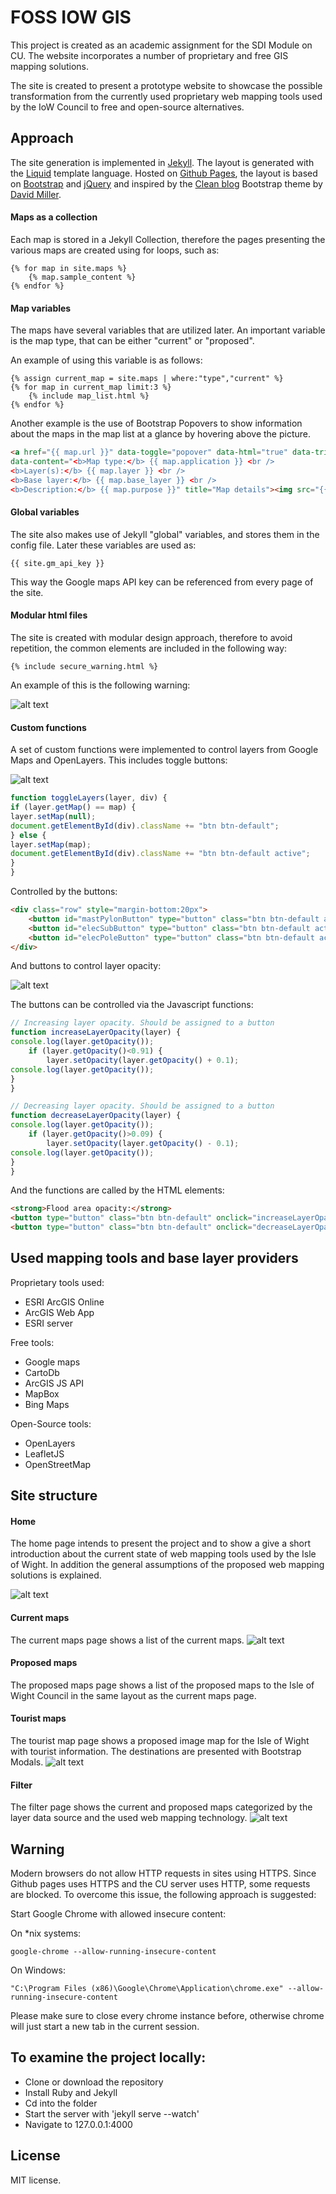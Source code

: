 # FOSS IOW GIS

This project is created as an academic assignment for the SDI Module on CU. The website incorporates a number of proprietary and free GIS mapping solutions.

The site is created to present a prototype website to showcase the possible transformation from the currently used proprietary web mapping tools used by the IoW Council to free and open-source alternatives.

## Approach

The site generation is implemented in <a href="https://jekyllrb.com/">Jekyll</a>. The layout is generated with the <a href="http://shopify.github.io/liquid/">Liquid</a> template language. Hosted on <a href="https://pages.github.com/">Github Pages</a>,
 the layout is based on <a href="http://getbootstrap.com/">Bootstrap</a>
 and <a href="https://jquery.com/">jQuery</a>
 and inspired by the <a href="https://startbootstrap.com/template-overviews/clean-blog/">Clean blog</a> Bootstrap theme by <a href="http://davidmiller.io/">David Miller</a>.</p>

#### Maps as a collection
Each map is stored in a Jekyll Collection, therefore the pages presenting the various maps are created using for loops, such as:

```
{% for map in site.maps %}
    {% map.sample_content %}
{% endfor %}
```

#### Map variables
The maps have several variables that are utilized later. An important variable is the map type, that can be either "current" or "proposed".

An example of using this variable is as follows:
```
{% assign current_map = site.maps | where:"type","current" %}
{% for map in current_map limit:3 %}
    {% include map_list.html %}
{% endfor %}
```

Another example is the use of Bootstrap Popovers to show information about the maps in the map list at a glance by hovering above the picture.
```HTML
<a href="{{ map.url }}" data-toggle="popover" data-html="true" data-trigger="hover" data-placement="top"
data-content="<b>Map type:</b> {{ map.application }} <br />
<b>Layer(s):</b> {{ map.layer }} <br />
<b>Base layer:</b> {{ map.base_layer }} <br />
<b>Description:</b> {{ map.purpose }}" title="Map details"><img src="{{ site.baseurl }}/img/{{ map.img }}" alt="{{ map.title }}"></a>
```

#### Global variables
The site also makes use of Jekyll "global" variables, and stores them in the config file. Later these variables are used as:

```
{{ site.gm_api_key }}
```
This way the Google maps API key can be referenced from every page of the site.

#### Modular html files
The site is created with modular design approach, therefore to avoid repetition, the common elements are included in the following way:

```
{% include secure_warning.html %}
```
An example of this is the following warning:

![alt text](http://i.imgur.com/OpbdGdJ.png "Toggle buttons")



#### Custom functions

A set of custom functions were implemented to control layers from Google Maps and OpenLayers.
This includes toggle buttons:

![alt text](http://i.imgur.com/XDkDPtA.png "Toggle buttons")

```Javascript
function toggleLayers(layer, div) {
if (layer.getMap() == map) {
layer.setMap(null);
document.getElementById(div).className += "btn btn-default";
} else {
layer.setMap(map);
document.getElementById(div).className += "btn btn-default active";
}
}
```
Controlled by the buttons:
```HTML
<div class="row" style="margin-bottom:20px">
    <button id="mastPylonButton" type="button" class="btn btn-default active" onclick="toggleLayers(mastpylon, this.id);">Toggle masts and pylons</button>
    <button id="elecSubButton" type="button" class="btn btn-default active" onclick="toggleLayers(elsubstation, this.id);">Toggle electricity sub stations</button>
    <button id="elecPoleButton" type="button" class="btn btn-default active" onclick="toggleLayers(elpoles, this.id);">Toggle electricity poles</button>
</div>
```

And buttons to control layer opacity:

![alt text](http://i.imgur.com/ZmvV1HU.png "Toggle buttons")

The buttons can be controlled via the Javascript functions:

```Javascript
// Increasing layer opacity. Should be assigned to a button
function increaseLayerOpacity(layer) {
console.log(layer.getOpacity());
	if (layer.getOpacity()<0.91) {
		layer.setOpacity(layer.getOpacity() + 0.1);
console.log(layer.getOpacity());
}
}

// Decreasing layer opacity. Should be assigned to a button
function decreaseLayerOpacity(layer) {
console.log(layer.getOpacity());
	if (layer.getOpacity()>0.09) {
		layer.setOpacity(layer.getOpacity() - 0.1);
console.log(layer.getOpacity());
}
}
```

And the functions are called by the HTML elements:
```HTML
<strong>Flood area opacity:</strong>
<button type="button" class="btn btn-default" onclick="increaseLayerOpacity(flood);">+</button>
<button type="button" class="btn btn-default" onclick="decreaseLayerOpacity(flood);">-</button>
```

## Used mapping tools and base layer providers

Proprietary tools used:
* ESRI ArcGIS Online
* ArcGIS Web App
* ESRI server

Free tools:
* Google maps
* CartoDb
* ArcGIS JS API
* MapBox
* Bing Maps

Open-Source tools:
* OpenLayers
* LeafletJS
* OpenStreetMap


## Site structure
#### Home
The home page intends to present the project and to show a give a short introduction about the current  state of web mapping tools used by the Isle of Wight. In addition the general assumptions of the proposed web mapping solutions is explained.

![alt text](http://i.imgur.com/st7qBlJ.png "Toggle buttons")

#### Current maps
The current maps page shows a list of the current maps.
![alt text](http://i.imgur.com/Q70cHu0.png "Toggle buttons")

#### Proposed maps
The proposed maps page shows a list of the proposed maps to the Isle of Wight Council in the same layout as the current maps page.

#### Tourist maps
The tourist map page shows a proposed image map for the Isle of Wight with tourist information. The destinations are presented with Bootstrap Modals.
![alt text](http://i.imgur.com/yVzwTDO.png "Toggle buttons")

#### Filter
The filter page shows the current and proposed maps categorized by the layer data source and the used web mapping technology.
![alt text](http://i.imgur.com/GQFWawk.png "Toggle buttons")

## Warning
Modern browsers do not allow HTTP requests in sites using HTTPS.
Since Github pages uses HTTPS and the CU server uses HTTP, some requests are blocked.
To overcome this issue, the following approach is suggested:

Start Google Chrome with allowed insecure content:

On \*nix systems:
```
google-chrome --allow-running-insecure-content
```
On Windows:
```
"C:\Program Files (x86)\Google\Chrome\Application\chrome.exe" --allow-running-insecure-content
```
Please make sure to close every chrome instance before, otherwise chrome will just start a new tab in the current session.


## To examine the project locally:
* Clone or download the repository
* Install Ruby and Jekyll
* Cd into the folder
* Start the server with 'jekyll serve --watch'
* Navigate to 127.0.0.1:4000


## License

MIT license.

